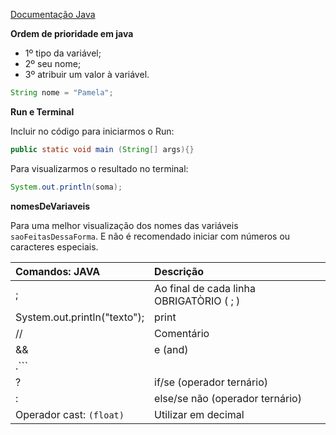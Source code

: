 
[Documentação Java](https://docs.oracle.com/javase/tutorial/java/nutsandbolts/datatypes.html)

**Ordem de prioridade em java**

- 1º tipo da variável;
- 2º seu nome;
- 3º atribuir um valor à variável.

```java
String nome = "Pamela";
```

**Run e Terminal**

Incluir no código para iniciarmos o Run:
```java
public static void main (String[] args){}
```

Para visualizarmos o resultado no terminal:
```java
System.out.println(soma);
```

**nomesDeVariaveis**

Para uma melhor visualização dos nomes das variáveis `saoFeitasDessaForma`. E não é recomendado iniciar com números ou caracteres especiais.

Comandos: JAVA | Descrição
:-|:-
; | Ao final de cada linha OBRIGATÒRIO ( ; )
System.out.println("texto"); | print
// | Comentário
&& | e (and)
.```||``` | ou (or)
? | if/se (operador ternário)
: | else/se não (operador ternário)
 Operador cast: `(float)`| Utilizar em decimal
